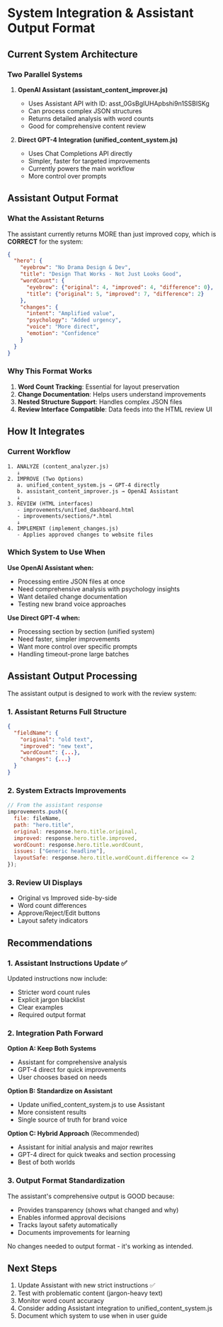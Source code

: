 # System Integration & Assistant Output Format

## Current System Architecture

### Two Parallel Systems

1. **OpenAI Assistant (assistant_content_improver.js)**
   - Uses Assistant API with ID: asst_0GsBgIUHApbshi9n1SSBISKg
   - Can process complex JSON structures
   - Returns detailed analysis with word counts
   - Good for comprehensive content review

2. **Direct GPT-4 Integration (unified_content_system.js)**
   - Uses Chat Completions API directly
   - Simpler, faster for targeted improvements
   - Currently powers the main workflow
   - More control over prompts

## Assistant Output Format

### What the Assistant Returns

The assistant currently returns MORE than just improved copy, which is **CORRECT** for the system:

```json
{
  "hero": {
    "eyebrow": "No Drama Design & Dev",
    "title": "Design That Works - Not Just Looks Good",
    "wordCount": {
      "eyebrow": {"original": 4, "improved": 4, "difference": 0},
      "title": {"original": 5, "improved": 7, "difference": 2}
    },
    "changes": {
      "intent": "Amplified value",
      "psychology": "Added urgency",
      "voice": "More direct",
      "emotion": "Confidence"
    }
  }
}
```

### Why This Format Works

1. **Word Count Tracking**: Essential for layout preservation
2. **Change Documentation**: Helps users understand improvements
3. **Nested Structure Support**: Handles complex JSON files
4. **Review Interface Compatible**: Data feeds into the HTML review UI

## How It Integrates

### Current Workflow

```
1. ANALYZE (content_analyzer.js)
   ↓
2. IMPROVE (Two Options)
   a. unified_content_system.js → GPT-4 directly
   b. assistant_content_improver.js → OpenAI Assistant
   ↓
3. REVIEW (HTML interfaces)
   - improvements/unified_dashboard.html
   - improvements/sections/*.html
   ↓
4. IMPLEMENT (implement_changes.js)
   - Applies approved changes to website files
```

### Which System to Use When

**Use OpenAI Assistant when:**
- Processing entire JSON files at once
- Need comprehensive analysis with psychology insights
- Want detailed change documentation
- Testing new brand voice approaches

**Use Direct GPT-4 when:**
- Processing section by section (unified system)
- Need faster, simpler improvements
- Want more control over specific prompts
- Handling timeout-prone large batches

## Assistant Output Processing

The assistant output is designed to work with the review system:

### 1. Assistant Returns Full Structure
```json
{
  "fieldName": {
    "original": "old text",
    "improved": "new text",
    "wordCount": {...},
    "changes": {...}
  }
}
```

### 2. System Extracts Improvements
```javascript
// From the assistant response
improvements.push({
  file: fileName,
  path: "hero.title",
  original: response.hero.title.original,
  improved: response.hero.title.improved,
  wordCount: response.hero.title.wordCount,
  issues: ["Generic headline"],
  layoutSafe: response.hero.title.wordCount.difference <= 2
});
```

### 3. Review UI Displays
- Original vs Improved side-by-side
- Word count differences
- Approve/Reject/Edit buttons
- Layout safety indicators

## Recommendations

### 1. Assistant Instructions Update ✅
Updated instructions now include:
- Stricter word count rules
- Explicit jargon blacklist
- Clear examples
- Required output format

### 2. Integration Path Forward

**Option A: Keep Both Systems**
- Assistant for comprehensive analysis
- GPT-4 direct for quick improvements
- User chooses based on needs

**Option B: Standardize on Assistant**
- Update unified_content_system.js to use Assistant
- More consistent results
- Single source of truth for brand voice

**Option C: Hybrid Approach** (Recommended)
- Assistant for initial analysis and major rewrites
- GPT-4 direct for quick tweaks and section processing
- Best of both worlds

### 3. Output Format Standardization

The assistant's comprehensive output is GOOD because:
- Provides transparency (shows what changed and why)
- Enables informed approval decisions
- Tracks layout safety automatically
- Documents improvements for learning

No changes needed to output format - it's working as intended.

## Next Steps

1. Update Assistant with new strict instructions ✅
2. Test with problematic content (jargon-heavy text)
3. Monitor word count accuracy
4. Consider adding Assistant integration to unified_content_system.js
5. Document which system to use when in user guide